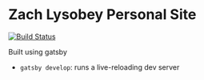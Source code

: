 # Zach Lysobey Personal Site

[![Build Status](https://travis-ci.com/zachlysobey/personal-site.svg?branch=master)](https://travis-ci.com/zachlysobey/personal-site)

Built using gatsby

- `gatsby develop`: runs a live-reloading dev server
